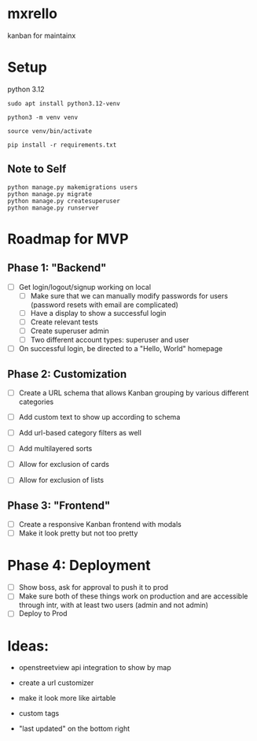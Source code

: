 # mxrello
kanban for maintainx

# Setup

python 3.12

``` 
sudo apt install python3.12-venv 

python3 -m venv venv

source venv/bin/activate

pip install -r requirements.txt

```

## Note to Self

```
python manage.py makemigrations users
python manage.py migrate
python manage.py createsuperuser
python manage.py runserver
```

# Roadmap for MVP

## Phase 1: "Backend"

* [ ] Get login/logout/signup working on local
    * [ ] Make sure that we can manually modify passwords for users (password resets with email are complicated)
    * [ ] Have a display to show a successful login
    * [ ] Create relevant tests
    * [ ] Create superuser admin
    * [ ] Two different account types: superuser and user

* [ ] On successful login, be directed to a "Hello, World" homepage

## Phase 2: Customization

* [ ] Create a URL schema that allows Kanban grouping by various different categories
* [ ] Add custom text to show up according to schema
* [ ] Add url-based category filters as well
* [ ] Add multilayered sorts
* [ ] Allow for exclusion of cards
* [ ] Allow for exclusion of lists


## Phase 3: "Frontend"

* [ ] Create a responsive Kanban frontend with modals
* [ ] Make it look pretty but not too pretty

# Phase 4: Deployment

* [ ] Show boss, ask for approval to push it to prod
* [ ] Make sure both of these things work on production and are accessible through intr, with at least two users (admin and not admin)
* [ ] Deploy to Prod

# Ideas:

- openstreetview api integration to show by map

- create a url customizer

- make it look more like airtable

- custom tags

- "last updated" on the bottom right


